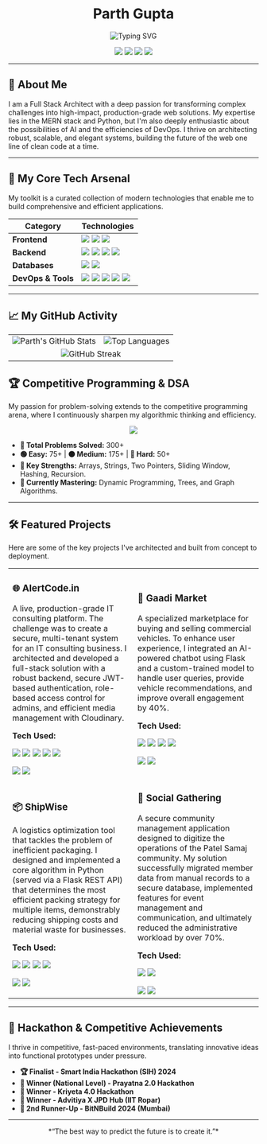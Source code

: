 <div align="center">
  
  # **Parth Gupta**
  
  <p>
    <img alt="Typing SVG" src="https://readme-typing-svg.herokuapp.com?font=Fira+Code&size=20&pause=1000&color=00FFFF&center=true&width=435&lines=Full+Stack+Architect;MERN+%26+Python+Specialist;AI+%26+DevOps+Enthusiast;Building+the+Future+of+the+Web" />
  </p>

  <p>
    <a href="https://www.linkedin.com/in/parth-guptaji/"><img src="https://img.shields.io/badge/LinkedIn-%230077B5.svg?style=for-the-badge&logo=linkedin&logoColor=white"></a>
    <a href="https://github.com/ParthGupta84616"><img src="https://img.shields.io/badge/GitHub-181717?style=for-the-badge&logo=github&logoColor=white"></a>
    <a href="https://parthgupta.me"><img src="https://img.shields.io/badge/Portfolio-000000?style=for-the-badge&logo=vercel&logoColor=white"></a>
    <a href="mailto:parthguptaji20@gmail.com"><img src="https://img.shields.io/badge/Gmail-%23D14836.svg?style=for-the-badge&logo=gmail&logoColor=white"></a>
  </p>
</div>

---

## 🤖 **About Me**

I am a Full Stack Architect with a deep passion for transforming complex challenges into high-impact, production-grade web solutions. My expertise lies in the MERN stack and Python, but I'm also deeply enthusiastic about the possibilities of AI and the efficiencies of DevOps. I thrive on architecting robust, scalable, and elegant systems, building the future of the web one line of clean code at a time.

---

## 🚀 **My Core Tech Arsenal**

My toolkit is a curated collection of modern technologies that enable me to build comprehensive and efficient applications.

| Category          | Technologies                                                                                                                                                                                                                                                                                        |
| ----------------- | --------------------------------------------------------------------------------------------------------------------------------------------------------------------------------------------------------------------------------------------------------------------------------------------------- |
| **Frontend** | <img src="https://img.shields.io/badge/React-20232A?style=for-the-badge&logo=react&logoColor=61DAFB" /> <img src="https://img.shields.io/badge/JavaScript-F7DF1E?style=for-the-badge&logo=javascript&logoColor=black" /> <img src="https://img.shields.io/badge/Tailwind_CSS-38B2AC?style=for-the-badge&logo=tailwind-css&logoColor=white" /> |
| **Backend** | <img src="https://img.shields.io/badge/Node.js-339933?style=for-the-badge&logo=node.js&logoColor=white" /> <img src="https://img.shields.io/badge/Express-000000?style=for-the-badge&logo=express&logoColor=white" /> <img src="https://img.shields.io/badge/Python-3776AB?style=for-the-badge&logo=python&logoColor=white" /> <img src="https://img.shields.io/badge/Flask-000000?style=for-the-badge&logo=flask&logoColor=white" /> |
| **Databases** | <img src="https://img.shields.io/badge/MongoDB-47A248?style=for-the-badge&logo=mongodb&logoColor=white" /> <img src="https://img.shields.io/badge/MySQL-4479A1?style=for-the-badge&logo=mysql&logoColor=white" />                                                                                             |
| **DevOps & Tools**| <img src="https://img.shields.io/badge/Docker-2496ED?style=for-the-badge&logo=docker&logoColor=white" /> <img src="https://img.shields.io/badge/Nginx-009639?style=for-the-badge&logo=nginx&logoColor=white" /> <img src="https://img.shields.io/badge/Git-F05032?style=for-the-badge&logo=git&logoColor=white" /> <img src="https://img.shields.io/badge/Postman-FF6C37?style=for-the-badge&logo=postman&logoColor=white" /> <img src="https://img.shields.io/badge/Cloudinary-3448C5?style=for-the-badge&logo=cloudinary&logoColor=white" /> |

---

## 📈 **My GitHub Activity**

<div align="center">
  <table>
    <tr>
      <td><img src="https://github-readme-stats.vercel.app/api?username=ParthGupta84616&show_icons=true&theme=dracula&hide_border=true&count_private=true" alt="Parth's GitHub Stats" /></td>
      <td><img src="https://github-readme-stats.vercel.app/api/top-langs/?username=ParthGupta84616&layout=compact&theme=dracula&hide_border=true" alt="Top Languages" /></td>
    </tr>
    <tr align="center" width="100%">
      <td colspan="3"><img src="https://github-readme-streak-stats.herokuapp.com/?user=ParthGupta84616&theme=dracula&hide_border=true" alt="GitHub Streak" /></td>
    </tr>
  </table>
</div>

## 🏆 **Competitive Programming & DSA**

My passion for problem-solving extends to the competitive programming arena, where I continuously sharpen my algorithmic thinking and efficiency.

<div align="center">
  <a href="https://leetcode.com/u/parthgupta_2003/">
    <img src="https://img.shields.io/badge/LeetCode-parthgupta_2003-FFA116?style=for-the-badge&logo=leetcode&logoColor=black" />
  </a>
</div>

- **🧠 Total Problems Solved:** 300+
- **🟢 Easy:** 75+ | **🟠 Medium:** 175+ | **🔴 Hard:** 50+
- **🔧 Key Strengths:** Arrays, Strings, Two Pointers, Sliding Window, Hashing, Recursion.
- **🌱 Currently Mastering:** Dynamic Programming, Trees, and Graph Algorithms.

---

## 🛠️ **Featured Projects**

Here are some of the key projects I've architected and built from concept to deployment.

<table>
  <tr>
    <td width="50%">
      <h3>🌐 AlertCode.in</h3>
      <p>A live, production-grade IT consulting platform. The challenge was to create a secure, multi-tenant system for an IT consulting business. I architected and developed a full-stack solution with a robust backend, secure JWT-based authentication, role-based access control for admins, and efficient media management with Cloudinary.</p>
      <strong>Tech Used:</strong>
      <p>
        <img src="https://img.shields.io/badge/-React-20232A?style=flat&logo=react&logoColor=61DAFB" />
        <img src="https://img.shields.io/badge/-Node.js-339933?style=flat&logo=node.js&logoColor=white" />
        <img src="https://img.shields.io/badge/-MongoDB-47A248?style=flat&logo=mongodb&logoColor=white" />
        <img src="https://img.shields.io/badge/-Nginx-009639?style=flat&logo=nginx&logoColor=white" />
        <img src="https://img.shields.io/badge/-JWT-000000?style=flat&logo=jsonwebtokens&logoColor=white" />
      </p>
      <a href="https://github.com/ParthGupta84616/Alertcode.in"><img src="https://img.shields.io/badge/--181717?style=flat&logo=github&logoColor=white"></a>
      <a href="https://alertcode.in/"><img src="https://img.shields.io/badge/-Live_Demo-brightgreen?style=flat"></a>
    </td>
    <td width="50%">
      <h3>🚚 Gaadi Market</h3>
      <p>A specialized marketplace for buying and selling commercial vehicles. To enhance user experience, I integrated an AI-powered chatbot using Flask and a custom-trained model to handle user queries, provide vehicle recommendations, and improve overall engagement by 40%.</p>
      <strong>Tech Used:</strong>
      <p>
        <img src="https://img.shields.io/badge/-React-20232A?style=flat&logo=react&logoColor=61DAFB" />
        <img src="https://img.shields.io/badge/-Flask-000000?style=flat&logo=flask&logoColor=white" />
        <img src="https://img.shields.io/badge/-MongoDB-47A248?style=flat&logo=mongodb&logoColor=white" />
        <img src="https://img.shields.io/badge/-AI-blueviolet?style=flat" />
      </p>
      <a href="https://github.com/ParthGupta84616/Gaadi-Market"><img src="https://img.shields.io/badge/--181717?style=flat&logo=github&logoColor=white"></a>
      <a href="https://gaadimarket.in/"><img src="https://img.shields.io/badge/-Live_Demo-brightgreen?style=flat"></a>
    </td>
  </tr>
  <tr>
    <td width="50%">
      <h3>📦 ShipWise</h3>
      <p>A logistics optimization tool that tackles the problem of inefficient packaging. I designed and implemented a core algorithm in Python (served via a Flask REST API) that determines the most efficient packing strategy for multiple items, demonstrably reducing shipping costs and material waste for businesses.</p>
      <strong>Tech Used:</strong>
      <p>
        <img src="https://img.shields.io/badge/-React-20232A?style=flat&logo=react&logoColor=61DAFB" />
        <img src="https://img.shields.io/badge/-Flask-000000?style=flat&logo=flask&logoColor=white" />
        <img src="https://img.shields.io/badge/-MongoDB-47A248?style=flat&logo=mongodb&logoColor=white" />
        <img src="https://img.shields.io/badge/-REST_API-orange?style=flat" />
      </p>
      <a href="https://github.com/ParthGupta84616/ShipWise"><img src="https://img.shields.io/badge/--181717?style=flat&logo=github&logoColor=white"></a>
      <a href="https://github.com/ParthGupta84616/ShipWise_Backend"><img src="https://img.shields.io/badge/-Live_Demo-brightgreen?style=flat"></a>
    </td>
    <td width="50%">
      <h3>👥 Social Gathering</h3>
      <p>A secure community management application designed to digitize the operations of the Patel Samaj community. My solution successfully migrated member data from manual records to a secure database, implemented features for event management and communication, and ultimately reduced the administrative workload by over 70%.</p>
      <strong>Tech Used:</strong>
      <p>
        <img src="https://img.shields.io/badge/-React-20232A?style=flat&logo=react&logoColor=61DAFB" />
        <img src="https://img.shields.io/badge/-Flask-000000?style=flat&logo=flask&logoColor=white" />
      </p>
      <a href="https://github.com/ParthGupta84616/Social-Gathering"><img src="https://img.shields.io/badge/--181717?style=flat&logo=github&logoColor=white"></a>
      <a href="https://patelsanghmp.com/"><img src="https://img.shields.io/badge/-Live_Demo-brightgreen?style=flat"></a>
    </td>
  </tr>
</table>

---

## 🏅 **Hackathon & Competitive Achievements**

I thrive in competitive, fast-paced environments, translating innovative ideas into functional prototypes under pressure.

- **🏆 Finalist - Smart India Hackathon (SIH) 2024**
- **🥇 Winner (National Level) - Prayatna 2.0 Hackathon**
- **🥇 Winner - Kriyeta 4.0 Hackathon**
- **🥇 Winner - Advitiya X JPD Hub (IIT Ropar)**
- **🥉 2nd Runner-Up - BitNBuild 2024 (Mumbai)**

---

<div align="center">
  *“The best way to predict the future is to create it.”*
</div>
